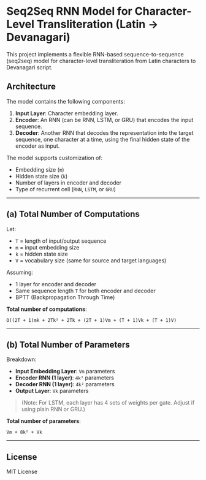 # Seq2Seq RNN Model for Character-Level Transliteration (Latin → Devanagari)

This project implements a flexible RNN-based sequence-to-sequence (seq2seq) model for character-level transliteration from Latin characters to Devanagari script.

## Architecture

The model contains the following components:

1. **Input Layer**: Character embedding layer.
2. **Encoder**: An RNN (can be RNN, LSTM, or GRU) that encodes the input sequence.
3. **Decoder**: Another RNN that decodes the representation into the target sequence, one character at a time, using the final hidden state of the encoder as input.

The model supports customization of:
- Embedding size (`m`)
- Hidden state size (`k`)
- Number of layers in encoder and decoder
- Type of recurrent cell (`RNN`, `LSTM`, or `GRU`)

---

## (a) Total Number of Computations

Let:
- `T` = length of input/output sequence  
- `m` = input embedding size  
- `k` = hidden state size  
- `V` = vocabulary size (same for source and target languages)

Assuming:
- 1 layer for encoder and decoder
- Same sequence length `T` for both encoder and decoder
- BPTT (Backpropagation Through Time)

**Total number of computations**:  
```
O((2T + 1)mk + 2Tk² + 2Tk + (2T + 1)Vm + (T + 1)Vk + (T + 1)V)
```

---

## (b) Total Number of Parameters

Breakdown:
- **Input Embedding Layer**: `Vm` parameters
- **Encoder RNN (1 layer)**: `4k²` parameters
- **Decoder RNN (1 layer)**: `4k²` parameters
- **Output Layer**: `Vk` parameters

> (Note: For LSTM, each layer has 4 sets of weights per gate. Adjust if using plain RNN or GRU.)

**Total number of parameters**:
```
Vm + 8k² + Vk
```

---

## License

MIT License

